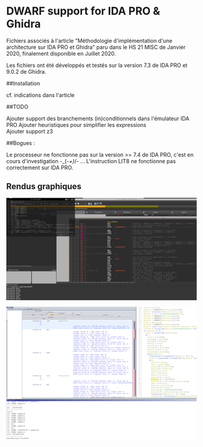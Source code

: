 # DWARF support for IDA PRO & Ghidra

Fichiers associés à l'article "Méthodologie d'implémentation d'une architecture sur IDA PRO et Ghidra" paru dans le HS 21 MISC de Janvier 2020, finalement disponible en Juillet 2020. 

Les fichiers ont été développés et testés sur la version 7.3 de IDA PRO et 9.0.2 de Ghidra.

##Installation 

cf. indications dans l'article

##TODO 

Ajouter support des branchements (in)conditionnels dans l'émulateur IDA PRO
Ajouter heuristiques pour simplifier les expressions  
Ajouter support z3 

##Bogues :

Le processeur ne fonctionne pas sur la version >= 7.4 de IDA PRO, c'est en cours d'investigation -\_(-_+)_/- ...
L'instruction LIT8 ne fonctionne pas correctement sur IDA PRO. 

## Rendus graphiques 


![dwarf-ida](DWARF/images/dwarf_ida.png)

![dwarf-ghidra](DWARF/images/dwarf_ghidra.png)




